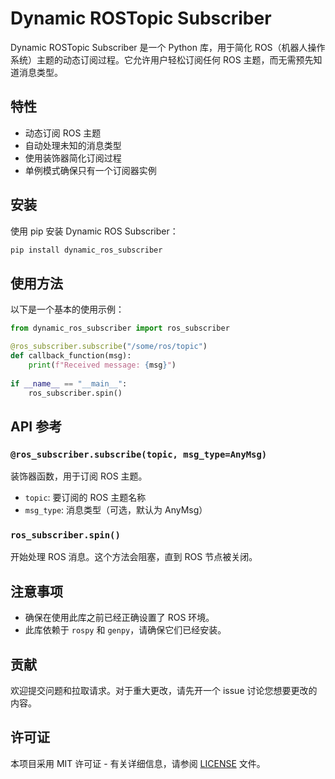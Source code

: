 # Dynamic ROSTopic Subscriber
Dynamic ROSTopic Subscriber 是一个 Python 库，用于简化 ROS（机器人操作系统）主题的动态订阅过程。它允许用户轻松订阅任何 ROS 主题，而无需预先知道消息类型。  

## 特性

- 动态订阅 ROS 主题 
- 自动处理未知的消息类型 
- 使用装饰器简化订阅过程 
- 单例模式确保只有一个订阅器实例 

## 安装 

使用 pip 安装 Dynamic ROS Subscriber： 

```bash 
pip install dynamic_ros_subscriber 
``` 

## 使用方法 

以下是一个基本的使用示例： 

```python 
from dynamic_ros_subscriber import ros_subscriber 

@ros_subscriber.subscribe("/some/ros/topic") 
def callback_function(msg): 
    print(f"Received message: {msg}") 
    
if __name__ == "__main__": 
    ros_subscriber.spin() 
``` 

## API 参考 

### `@ros_subscriber.subscribe(topic, msg_type=AnyMsg)` 

装饰器函数，用于订阅 ROS 主题。 

- `topic`: 要订阅的 ROS 主题名称 
- `msg_type`: 消息类型（可选，默认为 AnyMsg） 

### `ros_subscriber.spin()` 

开始处理 ROS 消息。这个方法会阻塞，直到 ROS 节点被关闭。 

## 注意事项 

- 确保在使用此库之前已经正确设置了 ROS 环境。 
- 此库依赖于 `rospy` 和 `genpy`，请确保它们已经安装。 

## 贡献 

欢迎提交问题和拉取请求。对于重大更改，请先开一个 issue 讨论您想要更改的内容。 

## 许可证 

本项目采用 MIT 许可证 - 有关详细信息，请参阅 [LICENSE](LICENSE) 文件。